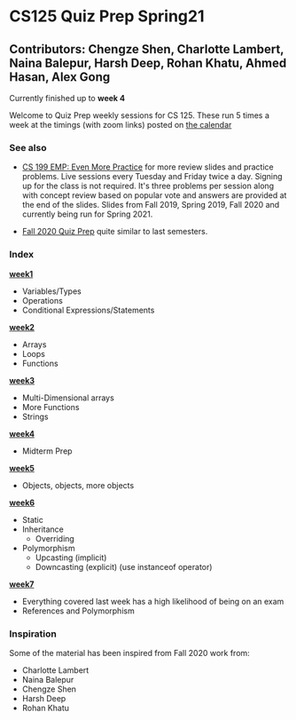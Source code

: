 # CS125 Quiz Prep Spring21

## Contributors: Chengze Shen, Charlotte Lambert, Naina Balepur, Harsh Deep, Rohan Khatu, Ahmed Hasan, Alex Gong

Currently finished up to **week 4** 

Welcome to Quiz Prep weekly sessions for CS 125. These run 5 times a week at the timings (with zoom links) posted on [the calendar](https://cs125.cs.illinois.edu/calendar/#office-hours)

### See also 

* [CS 199 EMP: Even More Practice](https://cs199emp.netlify.app/) for more review slides and practice problems. Live sessions every Tuesday and Friday twice a day. Signing up for the class is not required. It's three problems per session along with concept review based on popular vote and answers are provided at the end of the slides. Slides from Fall 2019, Spring 2019, Fall 2020 and currently being run for Spring 2021.

* [Fall 2020 Quiz Prep](https://github.com/c5shen/CS125Fall20QuizPrep) quite similar to last semesters.

### Index
  [**week1**](https://github.com/ranchncarrots/CS125QuizPrepSpring21/blob/main/week1/quizPrep.md)
   * Variables/Types
   * Operations
   * Conditional Expressions/Statements
   
  [**week2**](https://github.com/ranchncarrots/CS125QuizPrepSpring21/blob/main/week2/quizPrep.md)
   * Arrays
   * Loops
   * Functions
   
   [**week3**](https://github.com/ranchncarrots/CS125QuizPrepSpring21/blob/main/week3/QuizPrep.md)
   * Multi-Dimensional arrays
   * More Functions
   * Strings
   
   [**week4**](https://github.com/ranchncarrots/CS125QuizPrepSpring21/blob/main/week4/QuizPrep.md)
   * Midterm Prep

   [**week5**](https://github.com/ranchncarrots/CS125QuizPrepSpring21/blob/main/week5/quizprep.md)
   * Objects, objects, more objects 
   
   [**week6**](https://github.com/ranchncarrots/CS125QuizPrepSpring21/blob/main/week6/quizPrep.md)
   * Static
   * Inheritance 
     * Overriding  
   * Polymorphism 
     * Upcasting (implicit)
     * Downcasting (explicit) (use instanceof operator)
     
   [**week7**](https://github.com/ranchncarrots/CS125QuizPrepSpring21/blob/main/week7/quizPrep.md)
   * Everything covered last week has a high likelihood of being on an exam
   * References and Polymorphism
   
### Inspiration 
Some of the material has been inspired from Fall 2020 work from:

* Charlotte Lambert
* Naina Balepur
* Chengze Shen
* Harsh Deep
* Rohan Khatu 


